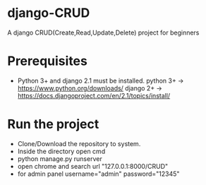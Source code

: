 # django-CRUD
A django CRUD(Create,Read,Update,Delete) project for beginners

# Prerequisites
* Python 3+ and django 2.1 must be installed.
python 3+ -> https://www.python.org/downloads/
django 2+ -> https://docs.djangoproject.com/en/2.1/topics/install/

# Run the project
* Clone/Download the repository to system.
* Inside the directory open cmd
* python manage.py runserver
* open chrome and search url "127.0.0.1:8000/CRUD"
* for admin panel username="admin" password="12345"

